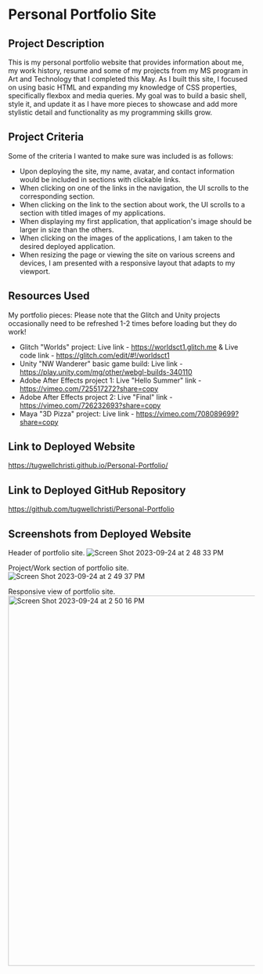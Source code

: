 # Personal Portfolio Site

## Project Description
This is my personal portfolio website that provides information about me, my work history, resume and some of my projects from my MS program in Art and Technology that I completed this May. As I built this site, I focused on using basic HTML and expanding my knowledge of CSS properties, specifically flexbox and media queries. My goal was to build a basic shell, style it, and update it as I have more pieces to showcase and add more stylistic detail and functionality as my programming skills grow.  

## Project Criteria
Some of the criteria I wanted to make sure was included is as follows: 
- Upon deploying the site, my name, avatar, and contact information would be included in sections with clickable links. 
- When clicking on one of the links in the navigation, the UI scrolls to the corresponding section.
- When clicking on the link to the section about work, the UI scrolls to a section with titled images of my applications.
- When displaying my first application, that application's image should be larger in size than the others.
- When clicking on the images of the applications, I am taken to the desired deployed application.
- When resizing the page or viewing the site on various screens and devices, I am presented with a responsive layout that adapts to my viewport. 

## Resources Used
My portfolio pieces:
Please note that the Glitch and Unity projects occasionally need to be refreshed 1-2 times before loading but they do work!

- Glitch "Worlds" project: Live link - https://worldsct1.glitch.me & Live code link - https://glitch.com/edit/#!/worldsct1
- Unity "NW Wanderer" basic game build: Live link - https://play.unity.com/mg/other/webgl-builds-340110
- Adobe After Effects project 1: Live "Hello Summer" link - https://vimeo.com/725517272?share=copy  
- Adobe After Effects project 2: Live "Final" link - https://vimeo.com/726232693?share=copy
- Maya "3D Pizza" project: Live link - https://vimeo.com/708089699?share=copy

## Link to Deployed Website
https://tugwellchristi.github.io/Personal-Portfolio/

## Link to Deployed GitHub Repository
https://github.com/tugwellchristi/Personal-Portfolio

## Screenshots from Deployed Website
Header of portfolio site. 
![Screen Shot 2023-09-24 at 2 48 33 PM](https://github.com/tugwellchristi/Personal-Portfolio/assets/90078824/8491d7c2-8390-43f6-a62c-68ffcce0fae0)

Project/Work section of portfolio site. 
![Screen Shot 2023-09-24 at 2 49 37 PM](https://github.com/tugwellchristi/Personal-Portfolio/assets/90078824/5f23e043-5360-4771-9bb7-9319f16ecdf4)


 Responsive view of portfolio site. 
<img width="754" alt="Screen Shot 2023-09-24 at 2 50 16 PM" src="https://github.com/tugwellchristi/Personal-Portfolio/assets/90078824/53228157-be34-4268-9bf7-30f74344144c">